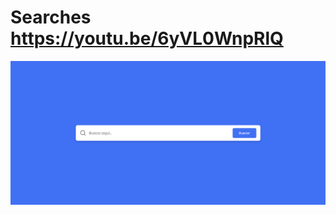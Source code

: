 # Searches https://youtu.be/6yVL0WnpRlQ
<p align="center">
  <img src="preview.png" alt="preview del proyecto"  width="1600">
</p>